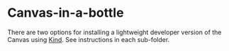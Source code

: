 ﻿
# Canvas-in-a-bottle

There are two options for installing a lightweight developer version of the Canvas using [Kind](https://kind.sigs.k8s.io/). See instructions in each sub-folder.
